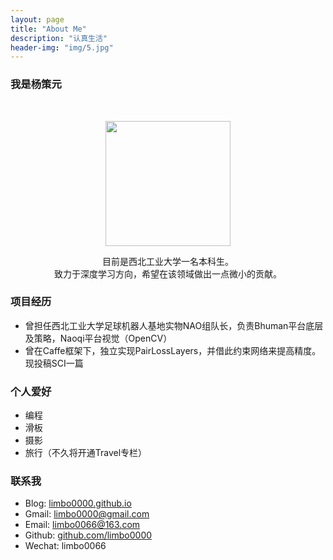 ```yaml
---
layout: page
title: "About Me"
description: "认真生活"
header-img: "img/5.jpg"
---
```

### 我是杨策元


<center>
    <p><img src="https://github.com/limbo0000/limbo/blob/master/img/ycy.jpg?raw=false" align="center" width="200" height="200"></p>
</center>

<center>
目前是西北工业大学一名本科生。
<br/>致力于深度学习方向，希望在该领域做出一点微小的贡献。

</center>

### 项目经历
- 曾担任西北工业大学足球机器人基地实物NAO组队长，负责Bhuman平台底层及策略，Naoqi平台视觉（OpenCV）
- 曾在Caffe框架下，独立实现PairLossLayers，并借此约束网络来提高精度。现投稿SCI一篇

### 个人爱好
- 编程
- 滑板
- 摄影
- 旅行（不久将开通Travel专栏）

### 联系我
 
- Blog: [limbo0000.github.io](http://limbo0000.github.io/limbo/)    
- Gmail: [limbo0000@gmail.com](mailto:limbo0000@gmail.com )  
- Email: [limbo0066@163.com](mailto:limbo0066@163.com)
- Github: [github.com/limbo0000](https://github.com/limbo0000/)
- Wechat: limbo0066








